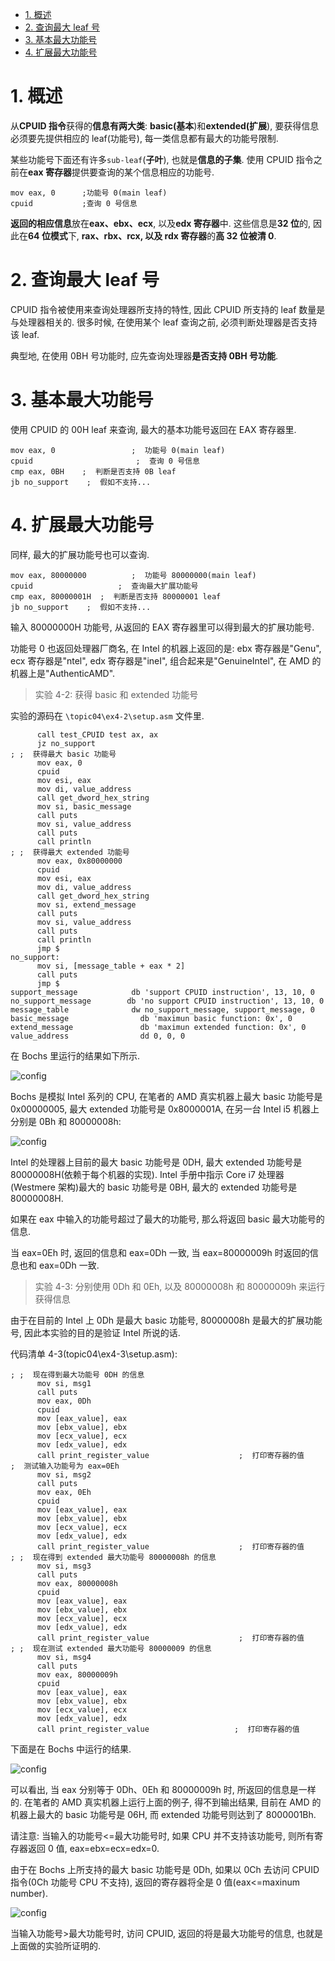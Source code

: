 
<!-- @import "[TOC]" {cmd="toc" depthFrom=1 depthTo=6 orderedList=false} -->

<!-- code_chunk_output -->

- [1. 概述](#1-概述)
- [2. 查询最大 leaf 号](#2-查询最大-leaf-号)
- [3. 基本最大功能号](#3-基本最大功能号)
- [4. 扩展最大功能号](#4-扩展最大功能号)

<!-- /code_chunk_output -->

# 1. 概述

从**CPUID 指令**获得的**信息有两大类**: **basic(基本**)和**extended(扩展**), 要获得信息必须要先提供相应的 leaf(功能号), 每一类信息都有最大的功能号限制.

某些功能号下面还有许多`sub-leaf`(**子叶**), 也就是**信息的子集**. 使用 CPUID 指令之前在**eax 寄存器**提供要查询的某个信息相应的功能号.

```assembly
mov eax, 0      ;功能号 0(main leaf)
cpuid           ;查询 0 号信息
```

**返回的相应信息**放在**eax、ebx、ecx**, 以及**edx 寄存器**中. 这些信息是**32 位**的, 因此在**64 位模式**下, **rax、rbx、rcx, 以及 rdx 寄存器**的**高 32 位被清 0**.

# 2. 查询最大 leaf 号

CPUID 指令被使用来查询处理器所支持的特性, 因此 CPUID 所支持的 leaf 数量是与处理器相关的. 很多时候, 在使用某个 leaf 查询之前, 必须判断处理器是否支持该 leaf.

典型地, 在使用 0BH 号功能时, 应先查询处理器**是否支持 0BH 号功能**.

# 3. 基本最大功能号

使用 CPUID 的 00H leaf 来查询, 最大的基本功能号返回在 EAX 寄存器里.

```assembly
mov eax, 0                 ;  功能号 0(main leaf)
cpuid                       ;  查询 0 号信息
cmp eax, 0BH    ;  判断是否支持 0B leaf
jb no_support    ;  假如不支持...
```

# 4. 扩展最大功能号

同样, 最大的扩展功能号也可以查询.

```assembly
mov eax, 80000000          ;  功能号 80000000(main leaf)
cpuid                   ;  查询最大扩展功能号
cmp eax, 80000001H  ;  判断是否支持 80000001 leaf
jb no_support    ;  假如不支持...
```

输入 80000000H 功能号, 从返回的 EAX 寄存器里可以得到最大的扩展功能号.

功能号 0 也返回处理器厂商名, 在 Intel 的机器上返回的是: ebx 寄存器是"Genu", ecx 寄存器是"ntel", edx 寄存器是"ineI", 组合起来是"GenuineIntel", 在 AMD 的机器上是"AuthenticAMD".

>实验 4-2: 获得 basic 和 extended 功能号

实验的源码在 `\topic04\ex4-2\setup.asm` 文件里.

```assembly
      call test_CPUID test ax, ax
      jz no_support
; ;  获得最大 basic 功能号
      mov eax, 0
      cpuid
      mov esi, eax
      mov di, value_address
      call get_dword_hex_string
      mov si, basic_message
      call puts
      mov si, value_address
      call puts
      call println
; ;  获得最大 extended 功能号
      mov eax, 0x80000000
      cpuid
      mov esi, eax
      mov di, value_address
      call get_dword_hex_string
      mov si, extend_message
      call puts
      mov si, value_address
      call puts
      call println
      jmp $
no_support:
      mov si, [message_table + eax * 2]
      call puts
      jmp $
support_message            db 'support CPUID instruction', 13, 10, 0
no_support_message        db 'no support CPUID instruction', 13, 10, 0
message_table              dw no_support_message, support_message, 0
basic_message                db 'maximun basic function: 0x', 0
extend_message               db 'maximun extended function: 0x', 0
value_address                dd 0, 0, 0
```

在 Bochs 里运行的结果如下所示.

![config](./images/2.png)

Bochs 是模拟 Intel 系列的 CPU, 在笔者的 AMD 真实机器上最大 basic 功能号是 0x00000005, 最大 extended 功能号是 0x8000001A, 在另一台 Intel i5 机器上分别是 0Bh 和 80000008h:

![config](./images/3.png)

Intel 的处理器上目前的最大 basic 功能号是 0DH, 最大 extended 功能号是 80000008H(依赖于每个机器的实现). Intel 手册中指示 Core i7 处理器(Westmere 架构)最大的 basic 功能号是 0BH, 最大的 extended 功能号是 80000008H.

如果在 eax 中输入的功能号超过了最大的功能号, 那么将返回 basic 最大功能号的信息.

当 eax=0Eh 时, 返回的信息和 eax=0Dh 一致, 当 eax=80000009h 时返回的信息也和 eax=0Dh 一致.

>实验 4-3: 分别使用 0Dh 和 0Eh, 以及 80000008h 和 80000009h 来运行获得信息

由于在目前的 Intel 上 0Dh 是最大 basic 功能号, 80000008h 是最大的扩展功能号, 因此本实验的目的是验证 Intel 所说的话.

代码清单 4-3(topic04\ex4-3\setup.asm):

```assembly
; ;  现在得到最大功能号 0DH 的信息
      mov si, msg1
      call puts
      mov eax, 0Dh
      cpuid
      mov [eax_value], eax
      mov [ebx_value], ebx
      mov [ecx_value], ecx
      mov [edx_value], edx
      call print_register_value                    ;  打印寄存器的值
;  测试输入功能号为 eax=0Eh
      mov si, msg2
      call puts
      mov eax, 0Eh
      cpuid
      mov [eax_value], eax
      mov [ebx_value], ebx
      mov [ecx_value], ecx
      mov [edx_value], edx
      call print_register_value                    ;  打印寄存器的值
; ;  现在得到 extended 最大功能号 80000008h 的信息
      mov si, msg3
      call puts
      mov eax, 80000008h
      cpuid
      mov [eax_value], eax
      mov [ebx_value], ebx
      mov [ecx_value], ecx
      mov [edx_value], edx
      call print_register_value                    ;  打印寄存器的值
; ;  现在测试 extended 最大功能号 80000009 的信息
      mov si, msg4
      call puts
      mov eax, 80000009h
      cpuid
      mov [eax_value], eax
      mov [ebx_value], ebx
      mov [ecx_value], ecx
      mov [edx_value], edx
      call print_register_value                   ;  打印寄存器的值
```

下面是在 Bochs 中运行的结果.

![config](./images/4.png)

可以看出, 当 eax 分别等于 0Dh、0Eh 和 80000009h 时, 所返回的信息是一样的. 在笔者的 AMD 真实机器上运行上面的例子, 得不到输出结果, 目前在 AMD 的机器上最大的 basic 功能号是 06H, 而 extended 功能号则达到了 8000001Bh.

请注意: 当输入的功能号<=最大功能号时, 如果 CPU 并不支持该功能号, 则所有寄存器返回 0 值, eax=ebx=ecx=edx=0.

由于在 Bochs 上所支持的最大 basic 功能号是 0Dh, 如果以 0Ch 去访问 CPUID 指令(0Ch 功能号 CPU 不支持), 返回的寄存器将全是 0 值(eax<=maxinum number).

![config](./images/5.png)

当输入功能号>最大功能号时, 访问 CPUID, 返回的将是最大功能号的信息, 也就是上面做的实验所证明的.